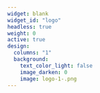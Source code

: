 ```yaml
---
widget: blank
widget_id: "logo"
headless: true
weight: 0
active: true
design:
  columns: "1"
  background:
    text_color_light: false
    image_darken: 0
    image: logo-1-.png
---
```

